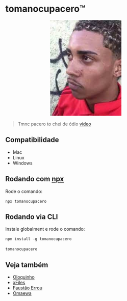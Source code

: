 # tomanocupacero™️
<div style="text-align: center">
    <img src="./tomanocupacero.jpeg" height="300"/>
</div>

> Tmnc pacero to chei de ódio [video](https://twitter.com/mcpozedorodo/status/1194809058194264064?lang=en)

## Compatibilidade

- Mac
- Linux
- Windows

## Rodando com [npx](https://www.npmjs.com/package/npx)
Rode o comando:

    npx tomanocupacero


## Rodando via CLI
Instale globalment e rode o comando:

    npm install -g tomanocupacero

    tomanocupacero


## Veja também

 - [Oloquinho](https://github.com/oloquinho/oloquinho)
 - [xFiles](https://github.com/BrOrlandi/xfiles/)
 - [Faustão Errou](https://github.com/BrOrlandi/faustao-errou/)
 - [Omaewa](https://github.com/BrOrlandi/omaewa/)
